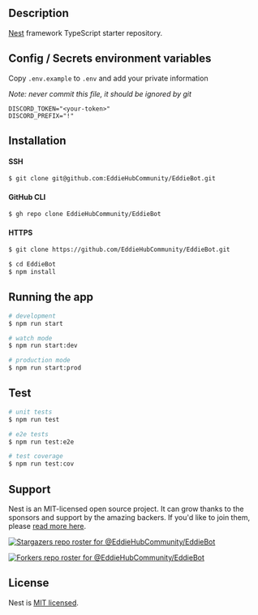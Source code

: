 ## Description

[Nest](https://github.com/nestjs/nest) framework TypeScript starter repository.

## Config / Secrets environment variables

Copy `.env.example` to `.env` and add your private information

*Note: never commit this file, it should be ignored by git*

```
DISCORD_TOKEN="<your-token>"
DISCORD_PREFIX="!"
```

## Installation

#### SSH

```bash
$ git clone git@github.com:EddieHubCommunity/EddieBot.git
```

#### GitHub CLI

```bash
$ gh repo clone EddieHubCommunity/EddieBot
```

#### HTTPS

```bash
$ git clone https://github.com/EddieHubCommunity/EddieBot.git
```


```bash
$ cd EddieBot
$ npm install
```

## Running the app

```bash
# development
$ npm run start

# watch mode
$ npm run start:dev

# production mode
$ npm run start:prod
```

## Test

```bash
# unit tests
$ npm run test

# e2e tests
$ npm run test:e2e

# test coverage
$ npm run test:cov
```

## Support

Nest is an MIT-licensed open source project. It can grow thanks to the sponsors and support by the amazing backers. If you'd like to join them, please [read more here](https://docs.nestjs.com/support).

[![Stargazers repo roster for @EddieHubCommunity/EddieBot](https://reporoster.com/stars/EddieHubCommunity/EddieBot)](https://github.com/EddieHubCommunity/EddieBot/stargazers)

[![Forkers repo roster for @EddieHubCommunity/EddieBot](https://reporoster.com/forks/EddieHubCommunity/EddieBot)](https://github.com/EddieHubCommunity/EddieBot/network/members)

## License

Nest is [MIT licensed](LICENSE).
